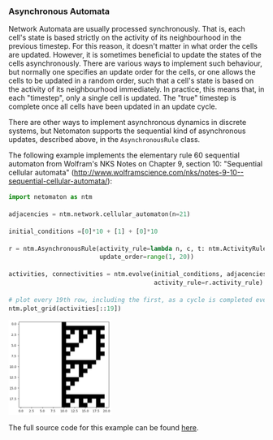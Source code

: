 ### Asynchronous Automata

Network Automata are usually processed synchronously. That is, each cell's
state is based strictly on the activity of its neighbourhood in the previous
timestep. For this reason, it doesn't matter in what order the cells are
updated. However, it is sometimes beneficial to update the states of the
cells asynchronously. There are various ways to implement such behaviour,
but normally one specifies an update order for the cells, or one allows the
cells to be updated in a random order, such that a cell's state is based
on the activity of its neighbourhood immediately. In practice, this means
that, in each "timestep", only a single cell is updated. The "true" timestep
is complete once all cells have been updated in an update cycle.

There are other ways to implement asynchronous dynamics in discrete
systems, but Netomaton supports the sequential kind of asynchronous updates,
described above, in the `AsynchronousRule` class.

The following example implements the elementary rule 60 sequential
automaton from Wolfram's NKS Notes on Chapter 9, section 10:
"Sequential cellular automata" (http://www.wolframscience.com/nks/notes-9-10--sequential-cellular-automata/):

```python
import netomaton as ntm

adjacencies = ntm.network.cellular_automaton(n=21)

initial_conditions =[0]*10 + [1] + [0]*10

r = ntm.AsynchronousRule(activity_rule=lambda n, c, t: ntm.ActivityRule.nks_ca_rule(n, c, 60),
                         update_order=range(1, 20))

activities, connectivities = ntm.evolve(initial_conditions, adjacencies, timesteps=19*20,
                                        activity_rule=r.activity_rule)

# plot every 19th row, including the first, as a cycle is completed every 19 rows
ntm.plot_grid(activities[::19])
```
<img src="../../resources/rule60async.png" width="40%"/>

The full source code for this example can be found [here](asynchronous_automata_demo.py).
